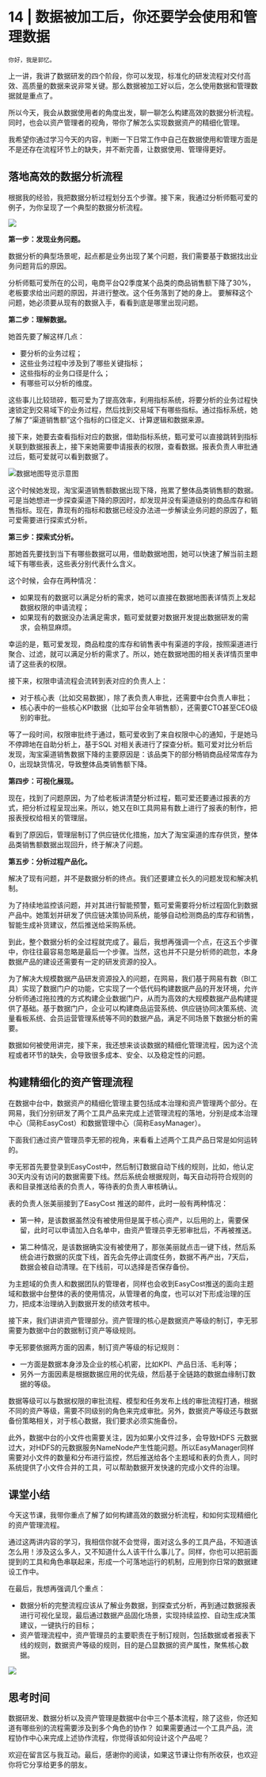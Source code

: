 # 14 | 数据被加工后，你还要学会使用和管理数据

    你好，我是郭忆。

上一讲，我讲了数据研发的四个阶段，你可以发现，标准化的研发流程对交付高效、高质量的数据来说非常关键。那么数据被加工好以后，怎么使用数据和管理数据就是重点了。

所以今天，我会从数据使用者的角度出发，聊一聊怎么构建高效的数据分析流程。同时，也会以资产管理者的视角，带你了解怎么实现数据资产的精细化管理。

我希望你通过学习今天的内容，判断一下日常工作中自己在数据使用和管理方面是不是还存在流程环节上的缺失，并不断完善，让数据使用、管理得更好。

## 落地高效的数据分析流程

根据我的经验，我把数据分析过程划分五个步骤。接下来，我通过分析师甄可爱的例子，为你呈现了一个典型的数据分析流程。

![](https://static001.geekbang.org/resource/image/2c/1f/2c77d0e41fefdac7a5c23ca7d6ba781f.jpg)

**第一步：发现业务问题。**

数据分析的典型场景呢，起点都是业务出现了某个问题，我们需要基于数据找出业务问题背后的原因。

分析师甄可爱所在的公司，电商平台Q2季度某个品类的商品销售额下降了30%，老板要求给出问题的原因，并进行整改。这个任务落到了她的身上。 要解释这个问题，她必须要从现有的数据入手，看看到底是哪里出现问题。

**第二步：理解数据。**

她首先要了解这样几点：

*   要分析的业务过程；
*   这些业务过程中涉及到了哪些关键指标；
*   这些指标的业务口径是什么；
*   有哪些可以分析的维度。

这些事儿比较琐碎，甄可爱为了提高效率，利用指标系统，将要分析的业务过程快速锁定到交易域下的业务过程，然后找到交易域下有哪些指标。通过指标系统，她了解了“渠道销售额”这个指标的口径定义、计算逻辑和数据来源。

接下来，她要去查看指标对应的数据，借助指标系统，甄可爱可以直接跳转到指标关联到数据报表上，接下来她需要申请报表的权限，查看数据。报表负责人审批通过后，甄可爱就可以看到数据了。

![](https://static001.geekbang.org/resource/image/60/a7/607131bf2b7573e9ec61c3c0b3b9f2a7.jpg "数据地图导览示意图")

这个时候她发现，淘宝渠道销售额数据出现下降，拖累了整体品类销售额的数据。可是当她想进一步探查渠道下降的原因时，却发现并没有渠道级别的商品库存和销售指标。现在，靠现有的指标和数据已经没办法进一步解读业务问题的原因了，甄可爱需要进行探索式分析。

**第三步：探索式分析。**

那她首先要找到当下有哪些数据可以用，借助数据地图，她可以快速了解当前主题域下有哪些表，这些表分别代表什么含义。

这个时候，会存在两种情况：

*   如果现有的数据可以满足分析的需求，她可以直接在数据地图表详情页上发起数据权限的申请流程；
*   如果现有的数据没办法满足需求，甄可爱就要对数据开发提出数据研发的需求，会稍显麻烦。

幸运的是，甄可爱发现，商品粒度的库存和销售表中有渠道的字段，按照渠道进行聚合、过滤，就可以满足分析的需求了。所以，她在数据地图的相关表详情页里申请了这些表的权限。

接下来，权限申请流程会流转到表对应的负责人上：

*   对于核心表（比如交易数据），除了表负责人审批，还需要中台负责人审批；
*   核心表中的一些核心KPI数据（比如平台全年销售额），还需要CTO甚至CEO级别的审批。

等了一段时间，权限审批终于通过，甄可爱收到了来自权限中心的通知，于是她马不停蹄地在自助分析上，基于SQL 对相关表进行了探查分析。甄可爱对比分析后发现，淘宝渠道销售数据下降的主要原因是：该品类下的部分畅销商品经常库存为0，出现缺货情况，导致整体品类销售额下降。

**第四步：可视化展现。**

现在，找到了问题原因，为了给老板讲清楚分析过程，甄可爱还要通过报表的方式，把分析过程呈现出来。所以，她又在BI工具网易有数上进行了报表的制作，把报表授权给相关的管理层。

看到了原因后，管理层制订了供应链优化措施，加大了淘宝渠道的库存供货，整体品类销售额数据出现回升，终于解决了问题。

**第五步：分析过程产品化。**

解决了现有问题，并不是数据分析的终点。我们还要建立长久的问题发现和解决机制。

为了持续地监控该问题，并对其进行智能预警，甄可爱需要将分析过程固化到数据产品中。她策划并研发了供应链决策协同系统，能够自动检测商品的库存和销售，智能生成补货建议，然后推送给采购系统。

到此，整个数据分析的全过程就完成了。最后，我想再强调一个点，在这五个步骤中，你往往最容易忽略是最后一个步骤。当然，这也并不只是分析师的疏忽，本身数据产品的建设还需要有一定的研发资源的投入。

为了解决大规模数据产品研发资源投入的问题，在网易，我们基于网易有数（BI工具）实现了数据门户的功能，它实现了一个低代码构建数据产品的开发环境，允许分析师通过拖拉拽的方式构建企业数据门户，从而为高效的大规模数据产品构建提供了基础。基于数据门户，企业可以构建商品运营系统、供应链协同决策系统、流量看板系统、会员运营管理系统等不同的数据产品，满足不同场景下数据分析的需要。

数据如何被使用讲完，接下来，我还想来谈谈数据的精细化管理流程，因为这个流程或者环节的缺失，会导致很多成本、安全、以及稳定性的问题。

## 构建精细化的资产管理流程

在数据中台中，数据资产的精细化管理主要包括成本治理和资产管理两个部分。在网易，我们分别研发了两个工具产品来完成上述管理流程的落地，分别是成本治理中心（简称EasyCost）和数据管理中心（简称EasyManager）。

下面我们通过资产管理员李无邪的视角，来看看上述两个工具产品日常是如何运转的。

李无邪首先要登录到EasyCost中，然后制订数据自动下线的规则，比如，他认定30天内没有访问的数据需要下线。然后系统会根据规则，每天自动将符合规则的表和目录推送给表的负责人，等待表的负责人审核确认。

表的负责人张美丽接到了EasyCost 推送的邮件，此时一般有两种情况：

*   第一种，是该数据虽然没有被使用但是属于核心资产，以后用的上，需要保留，此时可以申请加入白名单中，由资产管理员李无邪审批后，不再被推送。
    
*   第二种情况，是该数据确实没有被使用了，那张美丽就点击一键下线，然后系统会进行数据的灰度下线，首先会先停止调度任务，数据不再产出，7天后，数据会被自动清理。在下线前，可以选择是否保存备份。
    

为主题域的负责人和数据团队的管理者，同样也会收到EasyCost推送的面向主题域和数据中台整体的表的使用情况，从管理者的角度，也可以对下形成治理的压力，把成本治理纳入到数据开发的绩效考核中。

接下来，我们讲讲资产管理部分。资产管理的核心是数据资产等级的制订，李无邪需要为数据中台的数据制订资产等级规则。

李无邪要依据两方面的因素，制订资产等级的标记规则：

*   一方面是数据本身涉及企业的核心机密，比如KPI、产品日活、毛利等；
*   另外一方面因素是根据数据应用的优先级，然后基于全链路的数据血缘制订数据的等级。

数据等级可以与数据权限的审批流程、模型和任务发布上线的审批流程打通，根据不同的资产等级，需要不同级别的角色来完成审批。另外，数据资产等级还与数据备份策略相关，对于核心数据，我们要求必须实施备份。

此外，数据中台的小文件也需要关注，因为如果小文件过多，会导致HDFS 元数据过大，对HDFS的元数据服务NameNode产生性能问题。所以EasyManager同样需要对小文件的数量和分布进行监控，然后推送给各个主题域和表的负责人，同时系统提供了小文件合并的工具，可以帮助数据开发快速的完成小文件的治理。

## 课堂小结

今天这节课，我带你重点了解了如何构建高效的数据分析流程，和如何实现精细化的资产管理流程。

通过这两讲内容的学习，我相信你就不会觉得，面对这么多的工具产品，不知道该怎么用！涉及这么多人，又不知道什么人该干什么事儿了。同样，你也可以把前面提到的工具和角色串联起来，形成一个可落地运行的机制，应用到你日常的数据建设工作中。

在最后，我想再强调几个重点：

*   数据分析的完整流程应该从了解业务数据，到探查式分析，再到通过数据报表进行可视化呈现，最后通过数据产品固化场景，实现持续监控、自动生成决策建议，一键执行的目标；
*   资产管理流程中，资产管理员的主要职责在于制订规则，包括数据或者报表下线的规则，数据资产等级的规则，目的是凸显数据的资产属性，聚焦核心数据。

![](https://static001.geekbang.org/resource/image/cb/b2/cb9eb41313f04fe00a15a6adf10f86b2.jpg)

## 思考时间

数据研发、数据分析以及资产管理是数据中台中三个基本流程，除了这些，你还知道有哪些别的流程需要涉及到多个角色的协作？ 如果需要通过一个工具产品，流程协作中心来完成上述协作流程，你觉得该如何设计这个产品呢？

欢迎在留言区与我互动。最后，感谢你的阅读，如果这节课让你有所收获，也欢迎你将它分享给更多的朋友。
    
